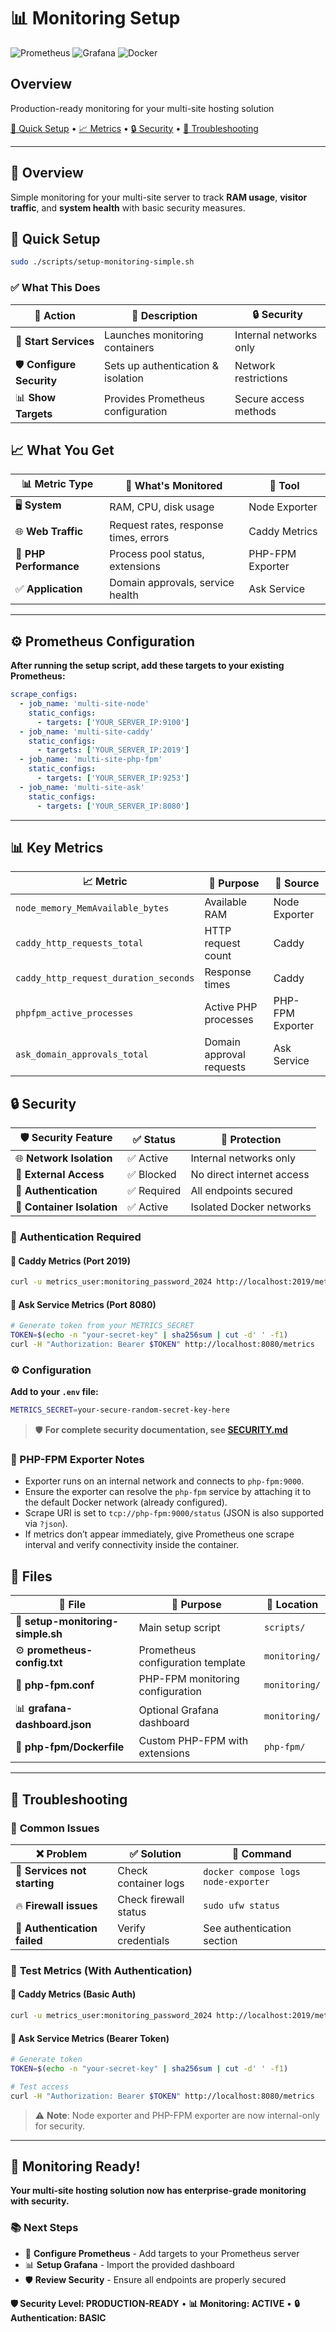 # 📊 Monitoring Setup

![Prometheus](https://img.shields.io/badge/Prometheus-E6522C?style=for-the-badge&logo=Prometheus&logoColor=white)
![Grafana](https://img.shields.io/badge/Grafana-F2F4F8?style=for-the-badge&logo=grafana&logoColor=orange)
![Docker](https://img.shields.io/badge/Docker-2496ED?style=for-the-badge&logo=docker&logoColor=white)

## Overview

Production-ready monitoring for your multi-site hosting solution

[🚀 Quick Setup](#-quick-setup) • [📈 Metrics](#-key-metrics) • [🔒 Security](#-security) • [🔧 Troubleshooting](#-troubleshooting)

---

## 🎯 Overview

Simple monitoring for your multi-site server to track **RAM usage**, **visitor traffic**, and **system health** with basic security measures.

## 🚀 Quick Setup

```bash
sudo ./scripts/setup-monitoring-simple.sh
```

### ✅ **What This Does**

| 🎯 **Action** | 📝 **Description** | 🔒 **Security** |
|---------------|-------------------|-----------------|
| 🚀 **Start Services** | Launches monitoring containers | Internal networks only |
| 🛡️ **Configure Security** | Sets up authentication & isolation | Network restrictions |
| 📊 **Show Targets** | Provides Prometheus configuration | Secure access methods |

## 📈 What You Get

| 📊 **Metric Type** | 🎯 **What's Monitored** | 🔧 **Tool** |
|-------------------|-------------------------|-------------|
| 🖥️ **System** | RAM, CPU, disk usage | Node Exporter |
| 🌐 **Web Traffic** | Request rates, response times, errors | Caddy Metrics |
| 🐘 **PHP Performance** | Process pool status, extensions | PHP-FPM Exporter |
| ✅ **Application** | Domain approvals, service health | Ask Service |

---

## ⚙️ Prometheus Configuration

**After running the setup script, add these targets to your existing Prometheus:**

```yaml
scrape_configs:
  - job_name: 'multi-site-node'
    static_configs:
      - targets: ['YOUR_SERVER_IP:9100']
  - job_name: 'multi-site-caddy'
    static_configs:
      - targets: ['YOUR_SERVER_IP:2019']
  - job_name: 'multi-site-php-fpm'
    static_configs:
      - targets: ['YOUR_SERVER_IP:9253']
  - job_name: 'multi-site-ask'
    static_configs:
      - targets: ['YOUR_SERVER_IP:8080']

```

---

## 📊 Key Metrics

| 📈 **Metric** | 🎯 **Purpose** | 📍 **Source** |
|---------------|----------------|---------------|
| `node_memory_MemAvailable_bytes` | Available RAM | Node Exporter |
| `caddy_http_requests_total` | HTTP request count | Caddy |
| `caddy_http_request_duration_seconds` | Response times | Caddy |
| `phpfpm_active_processes` | Active PHP processes | PHP-FPM Exporter |
| `ask_domain_approvals_total` | Domain approval requests | Ask Service |

## 🔒 Security

| 🛡️ **Security Feature** | ✅ **Status** | 🎯 **Protection** |
|-------------------------|---------------|------------------|
| 🌐 **Network Isolation** | ✅ Active | Internal networks only |
| 🚫 **External Access** | ✅ Blocked | No direct internet access |
| 🔐 **Authentication** | ✅ Required | All endpoints secured |
| 🐳 **Container Isolation** | ✅ Active | Isolated Docker networks |

### 🔐 **Authentication Required**

#### 🎯 **Caddy Metrics** (Port 2019)

```bash
curl -u metrics_user:monitoring_password_2024 http://localhost:2019/metrics

```

#### 🎯 **Ask Service Metrics** (Port 8080)

```bash
# Generate token from your METRICS_SECRET
TOKEN=$(echo -n "your-secret-key" | sha256sum | cut -d' ' -f1)
curl -H "Authorization: Bearer $TOKEN" http://localhost:8080/metrics

```

### ⚙️ **Configuration**

**Add to your `.env` file:**

```bash
METRICS_SECRET=your-secure-random-secret-key-here
```

> 🛡️ **For complete security documentation, see [SECURITY.md](../SECURITY.md)**

### 🐘 PHP-FPM Exporter Notes

- Exporter runs on an internal network and connects to `php-fpm:9000`.
- Ensure the exporter can resolve the `php-fpm` service by attaching it to the default Docker network (already configured).
- Scrape URI is set to `tcp://php-fpm:9000/status` (JSON is also supported via `?json`).
- If metrics don’t appear immediately, give Prometheus one scrape interval and verify connectivity inside the container.

## 📁 Files

| 📄 **File** | 🎯 **Purpose** | 📍 **Location** |
|-------------|----------------|-----------------|
| 🚀 **setup-monitoring-simple.sh** | Main setup script | `scripts/` |
| ⚙️ **prometheus-config.txt** | Prometheus configuration template | `monitoring/` |
| 🐘 **php-fpm.conf** | PHP-FPM monitoring configuration | `monitoring/` |
| 📊 **grafana-dashboard.json** | Optional Grafana dashboard | `monitoring/` |
| 🐳 **php-fpm/Dockerfile** | Custom PHP-FPM with extensions | `php-fpm/` |

---

## 🔧 Troubleshooting

### 🚨 **Common Issues**

| ❌ **Problem** | ✅ **Solution** | 🔧 **Command** |
|----------------|-----------------|----------------|
| 🐳 **Services not starting** | Check container logs | `docker compose logs node-exporter` |
| 🔥 **Firewall issues** | Check firewall status | `sudo ufw status` |
| 🔐 **Authentication failed** | Verify credentials | See authentication section |

### 🧪 **Test Metrics (With Authentication)**

#### 🎯 **Caddy Metrics** (Basic Auth)

```bash
curl -u metrics_user:monitoring_password_2024 http://localhost:2019/metrics

```

#### 🎯 **Ask Service Metrics** (Bearer Token)

```bash
# Generate token
TOKEN=$(echo -n "your-secret-key" | sha256sum | cut -d' ' -f1)

# Test access
curl -H "Authorization: Bearer $TOKEN" http://localhost:8080/metrics
```

> ⚠️ **Note**: Node exporter and PHP-FPM exporter are now internal-only for security.
---

## 🎉 **Monitoring Ready!**

**Your multi-site hosting solution now has enterprise-grade monitoring with security.**

### 📚 **Next Steps**

- 🔧 **Configure Prometheus** - Add targets to your Prometheus server
- 📊 **Setup Grafana** - Import the provided dashboard
- 🛡️ **Review Security** - Ensure all endpoints are properly secured

**🛡️ Security Level: PRODUCTION-READY** • **📊 Monitoring: ACTIVE** • **🔒 Authentication: BASIC**

